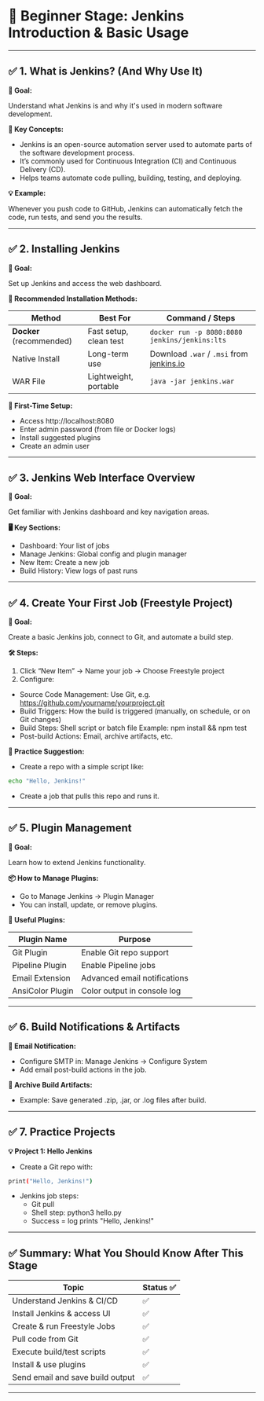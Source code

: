 # 🔰 Beginner Stage: Jenkins Introduction & Basic Usage

---

## ✅ 1. What is Jenkins? (And Why Use It)

**🎯 Goal:**

Understand what Jenkins is and why it's used in modern software development.

**📌 Key Concepts:**

- Jenkins is an open-source automation server used to automate parts of the software development process.
- It’s commonly used for Continuous Integration (CI) and Continuous Delivery (CD).
- Helps teams automate code pulling, building, testing, and deploying.

**💡 Example:**

Whenever you push code to GitHub, Jenkins can automatically fetch the code, run tests, and send you the results.

---

## ✅ 2. Installing Jenkins

**🎯 Goal:**

Set up Jenkins and access the web dashboard.

**🔧 Recommended Installation Methods:**

| Method                   | Best For               | Command / Steps                                                     |
| ------------------------ | ---------------------- | ------------------------------------------------------------------- |
| **Docker** (recommended) | Fast setup, clean test | `docker run -p 8080:8080 jenkins/jenkins:lts`                       |
| Native Install           | Long-term use          | Download `.war` / `.msi` from [jenkins.io](https://www.jenkins.io/) |
| WAR File                 | Lightweight, portable  | `java -jar jenkins.war`                                             |

**🚀 First-Time Setup:**

- Access http://localhost:8080
- Enter admin password (from file or Docker logs)
- Install suggested plugins
- Create an admin user

---

## ✅ 3. Jenkins Web Interface Overview

**🎯 Goal:**

Get familiar with Jenkins dashboard and key navigation areas.

**🖥️ Key Sections:**

- Dashboard: Your list of jobs
- Manage Jenkins: Global config and plugin manager
- New Item: Create a new job
- Build History: View logs of past runs

---

## ✅ 4. Create Your First Job (Freestyle Project)

**🎯 Goal:**

Create a basic Jenkins job, connect to Git, and automate a build step.

**🛠 Steps:**

1. Click “New Item” → Name your job → Choose Freestyle project
2. Configure:
- Source Code Management: Use Git, e.g. https://github.com/yourname/yourproject.git
- Build Triggers: How the build is triggered (manually, on schedule, or on Git changes)
- Build Steps: Shell script or batch file Example: npm install && npm test
- Post-build Actions: Email, archive artifacts, etc.

**🧪 Practice Suggestion:**

- Create a repo with a simple script like:
```bash
echo "Hello, Jenkins!"
```
- Create a job that pulls this repo and runs it.

---

## ✅ 5. Plugin Management

**🎯 Goal:**

Learn how to extend Jenkins functionality.

**📦 How to Manage Plugins:**

- Go to Manage Jenkins → Plugin Manager
- You can install, update, or remove plugins.

**🔌 Useful Plugins:**

| Plugin Name      | Purpose                      |
| ---------------- | ---------------------------- |
| Git Plugin       | Enable Git repo support      |
| Pipeline Plugin  | Enable Pipeline jobs         |
| Email Extension  | Advanced email notifications |
| AnsiColor Plugin | Color output in console log  |

---

## ✅ 6. Build Notifications & Artifacts

**📧 Email Notification:**

- Configure SMTP in: Manage Jenkins → Configure System
- Add email post-build actions in the job.


**📂 Archive Build Artifacts:**

- Example: Save generated .zip, .jar, or .log files after build.

---

## ✅ 7. Practice Projects

**💡 Project 1: Hello Jenkins**

- Create a Git repo with:
```bash
print("Hello, Jenkins!")
```
- Jenkins job steps:
  - Git pull
  - Shell step: python3 hello.py
  - Success = log prints "Hello, Jenkins!"

---

## ✅ Summary: What You Should Know After This Stage

| Topic                            | Status ✅ |
| -------------------------------- | -------- |
| Understand Jenkins & CI/CD       | ✅        |
| Install Jenkins & access UI      | ✅        |
| Create & run Freestyle Jobs      | ✅        |
| Pull code from Git               | ✅        |
| Execute build/test scripts       | ✅        |
| Install & use plugins            | ✅        |
| Send email and save build output | ✅        |

---
